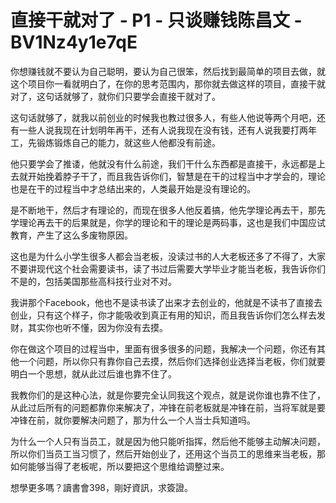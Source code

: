# 直接干就对了 - P1 - 只谈赚钱陈昌文 - BV1Nz4y1e7qE

你想赚钱就不要认为自己聪明，要认为自己很笨，然后找到最简单的项目去做，就这个项目你一看就明白了，在你的思考范围内，那你就去做这样的项目，直接干就对了，这句话就够了，就你们只要学会直接干就对了。

这句话就够了，就我以前创业的时候我也教过很多人，有些人他说等两个月吧，还有一些人说我现在计划明年再干，还有人说我现在没有钱，还有人说我要打两年工，先锻炼锻炼自己的能力，就这些人他都没有前途。

他只要学会了推诿，他就没有什么前途，我们干什么东西都是直接干，永远都是上去就开始挽着脖子干了，而且我告诉你们，智慧是在干的过程当中才学会的，理论也是在干的过程当中才总结出来的，人类最开始是没有理论的。

是不断地干，然后才有理论的，而现在很多人他反着搞，他先学理论再去干，那先学理论再去干的后果就是，你学的理论和干的理论是两码事，这也是我们中国应试教育，产生了这么多废物原因。

这也是为什么小学生很多人都会当老板，没读过书的人大老板还多了不得了，大家不要讲现代这个社会需要读书，读了书过后需要大学毕业才能当老板，我告诉你们不是的，包括美国那些高科技行业对不对。

我讲那个Facebook，他也不是读书读了出来才去创业的，他就是不读书了直接去创业，只有这个样子，你才能吸收到真正有用的知识，而且我告诉你们怎么样去发财，其实你也听不懂，因为你没有去摸。

你在做这个项目的过程当中，里面有很多很多的问题，我解决一个问题，你还有其他一个问题，所以你只有靠你自己去摸，然后你们选择创业选择当老板，你们就要明白一个思想，就从此过后谁也靠不住了。

我教你们的是这种心法，就是你要完全认同我这个观点，就是说你谁也靠不住了，从此过后所有的问题都靠你来解决了，冲锋在前老板就是冲锋在前，当将军就是要冲锋在前，就你要解决问题了，那为什么一个人当士兵知道吗。

为什么一个人只有当员工，就是因为他只能听指挥，然后他不能够主动解决问题，所以你们当员工当习惯了，然后开始创业了，还用这个当员工的思维来当老板，那如何能够当得了老板呢，所以要把这个思维给调整过来。

想學更多嗎？讀書會398，剛好資訊，求簽證。